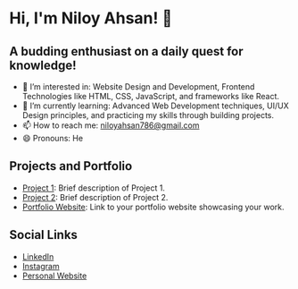 # Hi, I'm Niloy Ahsan! 👋
## A budding enthusiast on a daily quest for knowledge!

- 👀 I’m interested in: Website Design and Development, Frontend Technologies like HTML, CSS, JavaScript, and frameworks like React.
- 🌱 I’m currently learning: Advanced Web Development techniques, UI/UX Design principles, and practicing my skills through building projects.
- 📫 How to reach me: [niloyahsan786@gmail.com](mailto:niloyahsan786@gmail.com)
- 😄 Pronouns: He

<!---
niloyahsan1/niloyahsan1 is a ✨ special ✨ repository because its `README.md` (this file) appears on your GitHub profile.
You can click the Preview link to take a look at your changes.
--->

## Projects and Portfolio

- [Project 1](link-to-project-1): Brief description of Project 1.
- [Project 2](link-to-project-2): Brief description of Project 2.
- [Portfolio Website](link-to-portfolio-website): Link to your portfolio website showcasing your work.

## Social Links

- [LinkedIn](https://www.linkedin.com/in/niloyahsan/)
- [Instagram](https://www.instagram.com/stories/ahsan_6.6/)
- [Personal Website](link-to-your-personal-website)
